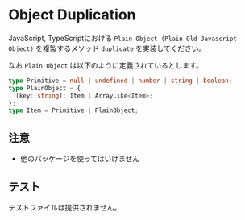 # Object Duplication

JavaScript, TypeScriptにおける `Plain Object (Plain Old Javascript Object)` を複製するメソッド `duplicate` を実装してください。

なお `Plain Object` は以下のように定義されているとします。

```typescript
type Primitive = null | undefined | number | string | boolean;
type PlainObject = {
  [key: string]: Item | ArrayLike<Item>;
};
type Item = Primitive | PlainObject;
```

## 注意

* 他のパッケージを使ってはいけません

## テスト

テストファイルは提供されません。